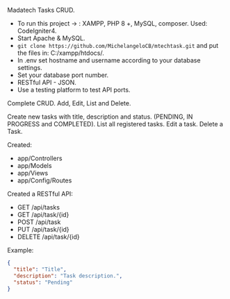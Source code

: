 Madatech Tasks CRUD.


- To run this project -> : XAMPP, PHP 8 +, MySQL, composer. Used: CodeIgniter4.
- Start Apache & MySQL.
- `` git clone https://github.com/MichelangeloCB/mtechtask.git `` and put the files in: C:/xampp/htdocs/.
- In .env set hostname and username according to your database settings.
- Set your database port number.
- RESTful API - JSON.
- Use a testing platform to test API ports.

Complete CRUD. Add, Edit, List and Delete.

Create new tasks with title, description and status. (PENDING, IN PROGRESS and COMPLETED).
List all registered tasks.
Edit a task.
Delete a Task.


Created:

 * app/Controllers
 * app/Models
 * app/Views
 * app/Config/Routes


Created a RESTful API:

* GET /api/tasks
* GET /api/task/{id}
* POST /api/task
* PUT /api/task/{id}
* DELETE /api/task/{id}

Example:
  ```json
{
	"title": "Title",
	"description": "Task description.",
	"status": "Pending"
}
```
